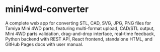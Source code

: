 # mini4wd-converter
A complete web app for converting STL, CAD, SVG, JPG, PNG files for Tamiya Mini 4WD parts, featuring multi-format upload, CAD/STL output, Mini 4WD parts validation, drag-and-drop interface, real-time feedback, Python backend with REST API, React frontend, standalone HTML, and GitHub Pages docs with user manual.
